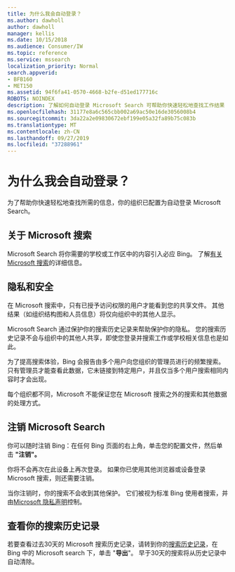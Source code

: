 ```yaml
---
title: 为什么我会自动登录？
ms.author: dawholl
author: dawholl
manager: kellis
ms.date: 10/15/2018
ms.audience: Consumer/IW
ms.topic: reference
ms.service: mssearch
localization_priority: Normal
search.appverid:
- BFB160
- MET150
ms.assetid: 94f6fa41-0570-4668-b2fe-d51ed177716c
ROBOTS: NOINDEX
description: 了解如何自动登录 Microsoft Search 可帮助你快速轻松地查找工作结果
ms.openlocfilehash: 31177e8a6c565cbb002a69ac50e16de3056008b4
ms.sourcegitcommit: 3da22a2e09830672ebf199e05a32fa89b75c083b
ms.translationtype: MT
ms.contentlocale: zh-CN
ms.lasthandoff: 09/27/2019
ms.locfileid: "37288961"
---
```

# <a name="why-am-i-automatically-signed-in"></a>为什么我会自动登录？

为了帮助你快速轻松地查找所需的信息，你的组织已配置为自动登录 Microsoft Search。
  
## <a name="about-microsoft-search"></a>关于 Microsoft 搜索

Microsoft Search 将你需要的学校或工作区中的内容引入必应 Bing。 了解[有关 Microsoft 搜索](about-microsoft-search.md)的详细信息。
  
## <a name="privacy-and-security"></a>隐私和安全

在 Microsoft 搜索中，只有已授予访问权限的用户才能看到您的共享文件。 其他结果（如组织结构图和人员信息）将仅向组织中的其他人显示。
  
Microsoft Search 通过保护你的搜索历史记录来帮助保护你的隐私。 您的搜索历史记录不会与组织中的其他人共享，即使您登录并搜索工作或学校相关信息也是如此。
  
为了提高搜索体验，Bing 会报告由多个用户向您组织的管理员进行的频繁搜索。 只有管理员才能查看此数据，它未链接到特定用户，并且仅当多个用户搜索相同内容时才会出现。
  
每个组织都不同，Microsoft 不能保证您在 Microsoft 搜索之外的搜索和其他数据的处理方式。
  
## <a name="sign-out-of-microsoft-search"></a>注销 Microsoft Search

你可以随时注销 Bing：在任何 Bing 页面的右上角，单击您的配置文件，然后单击 **"注销"。**
  
你将不会再次在此设备上再次登录。 如果你已使用其他浏览器或设备登录 Microsoft 搜索，则还需要注销。 
  
当你注销时，你的搜索不会收到其他保护。 它们被视为标准 Bing 使用者搜索，并由[Microsoft 隐私声明](https://privacy.microsoft.com/privacystatement)控制。
  
## <a name="view-your-search-history"></a>查看你的搜索历史记录

若要查看过去30天的 Microsoft 搜索历史记录，请转到你的[搜索历史记录](https://ssl.bing.com/profile/history)，在 Bing 中的 Microsoft search 下，单击 "**导出**"。 早于30天的搜索将从历史记录中自动清除。

  

